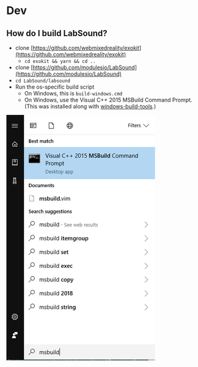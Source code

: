 # Dev

## How do I build LabSound?

* clone [https://github.com/webmixedreality/exokit](https://github.com/webmixedreality/exokit)
  * `cd exokit && yarn && cd ..`
* clone [https://github.com/modulesio/LabSound](https://github.com/modulesio/LabSound)
* `cd LabSound/labsound`
* Run the os-specific build script
  * On Windows, this is `build-windows.cmd`
  * On Windows, use the Visual C++ 2015 MSBuild Command Prompt. \(This was installed along with [windows-build-tools](https://www.npmjs.com/package/windows-build-tools).\)

![](.gitbook/assets/image.png)




